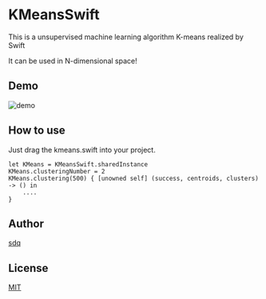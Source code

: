 # KMeansSwift

This is a unsupervised machine learning algorithm K-means realized by Swift

It can be used in N-dimensional space!

Demo
------
![demo](https://github.com/sdq/KMeansSwift/blob/master/demo.gif)

How to use
------
Just drag the kmeans.swift into your project.

```
let KMeans = KMeansSwift.sharedInstance
KMeans.clusteringNumber = 2
KMeans.clustering(500) { [unowned self] (success, centroids, clusters) -> () in
    ....
}
```

Author
------
[sdq](http://shidanqing.net)


License
-------
[MIT](https://opensource.org/licenses/MIT)
